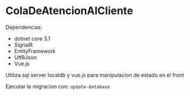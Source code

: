 # ColaDeAtencionAlCliente

Dependencias:
* dotnet core 3.1
* SignalR
* EntityFramework
* Utf8Json
* Vue.js

Utiliza sql server localdb y vue.js para manipulacion de estado en el front

Ejecutar la migracion con:
`update-database`
